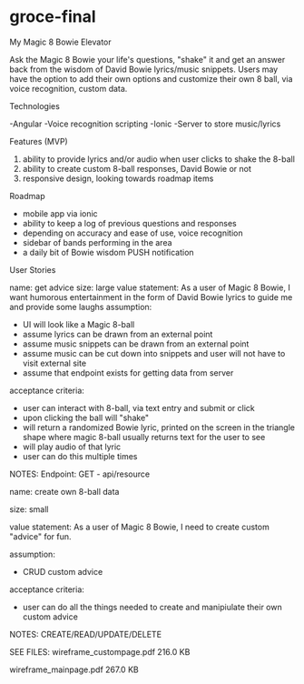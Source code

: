 # groce-final
My Magic 8 Bowie
Elevator

Ask the Magic 8 Bowie your life's questions, "shake" it and get an answer back from the wisdom of David Bowie lyrics/music snippets. Users may have the option to add their own options and customize their own 8 ball, via voice recognition, custom data.

Technologies

-Angular
-Voice recognition scripting
-Ionic
-Server to store music/lyrics

 
Features (MVP)

1) ability to provide lyrics and/or audio when user clicks to shake the 8-ball
2) ability to create custom 8-ball responses, David Bowie or not
3) responsive design, looking towards roadmap items

Roadmap

- mobile app via ionic
- ability to keep a log of previous questions and responses
- depending on accuracy and ease of use, voice recognition
- sidebar of bands performing in the area
- a daily bit of Bowie wisdom PUSH notification

User Stories

name: get advice
size: large 
value statement: As a user of Magic 8 Bowie, I want humorous entertainment in the form of David Bowie lyrics to guide me and provide some laughs
assumption: 
- UI will look like a Magic 8-ball
- assume lyrics can be drawn from an external point
- assume music snippets can be drawn from an external point
- assume music can be cut down into snippets and user will not have to visit external site
- assume that endpoint exists for getting data from server



acceptance criteria:

- user can interact with 8-ball, via text entry and submit or click
- upon clicking the ball will "shake"
- will return a randomized Bowie lyric, printed on the screen in the triangle shape where magic 8-ball usually returns text for the user to see
- will play audio of that lyric
- user can do this multiple times

NOTES: Endpoint: GET - api/resource

name: create own 8-ball data

size: small 

value statement: As a user of Magic 8 Bowie, I need to create custom "advice" for fun.

assumption:
- CRUD custom advice

acceptance criteria:
- user can do all the things needed to create and manipiulate their own custom advice

NOTES: CREATE/READ/UPDATE/DELETE

SEE FILES:
  wireframe_custompage.pdf
  216.0 KB

  wireframe_mainpage.pdf
  267.0 KB



